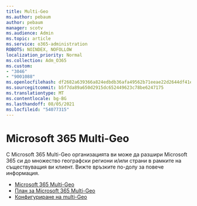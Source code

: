 ```yaml
---
title: Multi-Geo
ms.author: pebaum
author: pebaum
manager: scotv
ms.audience: Admin
ms.topic: article
ms.service: o365-administration
ROBOTS: NOINDEX, NOFOLLOW
localization_priority: Normal
ms.collection: Adm_O365
ms.custom:
- "3046"
- "9001088"
ms.openlocfilehash: df2682a639366a824edbdb36afa49562b71eeae22d2644df41e7bc68490a4f75
ms.sourcegitcommit: b5f7da89a650d2915dc652449623c78be6247175
ms.translationtype: MT
ms.contentlocale: bg-BG
ms.lasthandoff: 08/05/2021
ms.locfileid: "54077315"
---
```

# <a name="microsoft-365-multi-geo"></a>Microsoft 365 Multi-Geo

С Microsoft 365 Multi-Geo организацията ви може да разшири Microsoft 365 си до множество географски региони и/или страни в рамките на съществуващия ви клиент. Вижте връзките по-долу за повече информация.

- [Microsoft 365 Multi-Geo](https://docs.microsoft.com/office365/enterprise/office-365-multi-geo)
- [План за Microsoft 365 Multi-Geo](https://docs.microsoft.com/office365/enterprise/plan-for-multi-geo)
- [Конфигуриране на multi-Geo](https://docs.microsoft.com/office365/enterprise/multi-geo-tenant-configuration)
